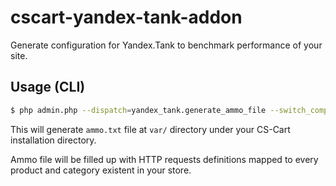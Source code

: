 # cscart-yandex-tank-addon
Generate configuration for Yandex.Tank to benchmark performance of your site.

## Usage (CLI)

```bash
$ php admin.php --dispatch=yandex_tank.generate_ammo_file --switch_company_id=1
```

This will generate `ammo.txt` file at `var/` directory under your CS-Cart installation directory.

Ammo file will be filled up with HTTP requests definitions mapped to every product and category existent in your store.
